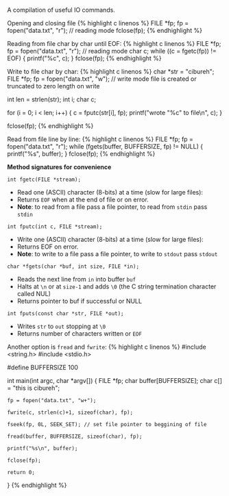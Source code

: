 A compilation of useful IO commands.

Opening and closing file
{% highlight c linenos %}
  FILE *fp;
  fp = fopen("data.txt", "r"); // reading mode
  fclose(fp);
{% endhighlight %}

Reading from file char by char until EOF:
{% highlight c linenos %}
  FILE *fp;
  fp = fopen("data.txt", "r"); // reading mode
  char c;
  while ((c = fgetc(fp)) != EOF) {
    printf("%c", c);
  }
  fclose(fp);
{% endhighlight %}

Write to file char by char:
{% highlight c linenos %}
  char *str = "cibureh";
  FILE *fp;
  fp = fopen("data.txt", "w"); // write mode file is created or truncated to zero length on write

  int len = strlen(str);
  int i;
  char c;

  for (i = 0; i < len; i++) {
    c = fputc(str[i], fp);
    printf("wrote \"%c\" to file\n", c);
  }

  fclose(fp);
{% endhighlight %}

Read from file line by line:
{% highlight c linenos %}
  FILE *fp; 
  fp = fopen("data.txt", "r");
  while (fgets(buffer, BUFFERSIZE, fp) != NULL) {
    printf("%s", buffer);
  }
  fclose(fp);
{% endhighlight %}

**Method signatures for convenience**

`int fgetc(FILE *stream);`
- Read one (ASCII) character (8-bits) at a time (slow for large files):
- Returns `EOF` when at the end of file or on error.
- **Note**: to read from a file pass a file pointer, to read from `stdin` pass `stdin`

`int fputc(int c, FILE *stream);`
- Write one (ASCII) character (8-bits) at a time (slow for large files):
- Returns EOF on error.
- **Note**: to write to a file pass a file pointer, to write to `stdout` pass `stdout`

`char *fgets(char *buf, int size, FILE *in);`
- Reads the next line from `in` into buffer `buf`
- Halts at `\n` or at `size-1` and adds `\0` (the C string termination character called NUL)
- Returns pointer to buf if successful or NULL

`int fputs(const char *str, FILE *out);`
- Writes `str` to `out` stopping at `\0`
- Returns number of characters written or `EOF`

Another option is `fread` and `fwrite`:
{% highlight c linenos %}
  #include <string.h>
  #include <stdio.h>

  #define BUFFERSIZE 100

  int main(int argc, char *argv[]) {
    FILE *fp;
    char buffer[BUFFERSIZE];
    char c[] = "this is cibureh";

    fp = fopen("data.txt", "w+");

    fwrite(c, strlen(c)+1, sizeof(char), fp);

    fseek(fp, 0L, SEEK_SET); // set file pointer to beggining of file

    fread(buffer, BUFFERSIZE, sizeof(char), fp);

    printf("%s\n", buffer);

    fclose(fp);

    return 0;
  }
{% endhighlight %}

